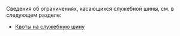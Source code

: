Сведения об ограничениях, касающихся служебной шины, см. в следующем разделе:

* [Квоты на служебную шину](http://msdn.microsoft.com/library/azure/ee732538.aspx)

<!---HONumber=62-->